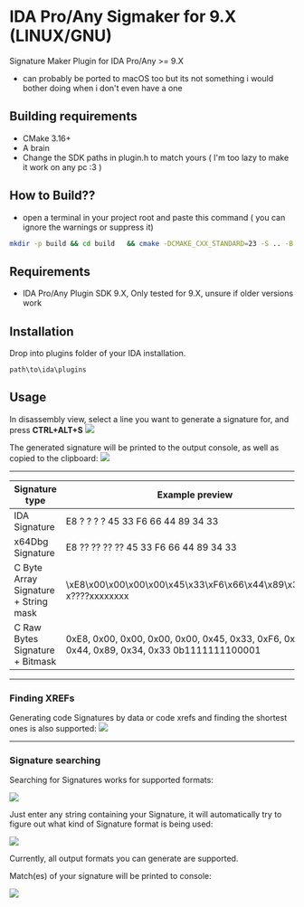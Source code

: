 # IDA Pro/Any Sigmaker for 9.X (LINUX/GNU)
Signature Maker Plugin for IDA Pro/Any >= 9.X

- can probably be ported to macOS too but its not something i would bother doing when i don't even have a one
## Building requirements
- CMake 3.16+
- A brain
- Change the SDK paths in plugin.h to match yours ( I'm too lazy to make it work on any pc :3 )
## How to Build??
- open a terminal in your project root and paste this command ( you can ignore the warnings or suppress it)
```sh
mkdir -p build && cd build   && cmake -DCMAKE_CXX_STANDARD=23 -S .. -B .   && cmake --build .
```
## Requirements
- IDA Pro/Any Plugin SDK 9.X, Only tested for 9.X, unsure if older versions work

## Installation
Drop into plugins folder of your IDA installation.

`path\to\ida\plugins`

## Usage
In disassembly view, select a line you want to generate a signature for, and press 
**CTRL+ALT+S**
![](https://imgur.com/a/AmEDpYC.png)

The generated signature will be printed to the output console, as well as copied to the clipboard:
![](https://i.imgur.com/5xU091M.png)

___

| Signature type | Example preview |
| --- | ----------- |
| IDA Signature | E8 ? ? ? ? 45 33 F6 66 44 89 34 33 |
| x64Dbg Signature | E8 ?? ?? ?? ?? 45 33 F6 66 44 89 34 33 |
| C Byte Array Signature + String mask | \xE8\x00\x00\x00\x00\x45\x33\xF6\x66\x44\x89\x34\x33 x????xxxxxxxx |
| C Raw Bytes Signature + Bitmask | 0xE8, 0x00, 0x00, 0x00, 0x00, 0x45, 0x33, 0xF6, 0x66, 0x44, 0x89, 0x34, 0x33  0b1111111100001 |

___
### Finding XREFs
Generating code Signatures by data or code xrefs and finding the shortest ones is also supported:
![](https://i.imgur.com/P0VRIFQ.png)

___
### Signature searching
Searching for Signatures works for supported formats:

![](https://i.imgur.com/lD4Zfwb.png)

Just enter any string containing your Signature, it will automatically try to figure out what kind of Signature format is being used:

![](https://i.imgur.com/oWMs7LN.png)

Currently, all output formats you can generate are supported.

Match(es) of your signature will be printed to console:

![](https://i.imgur.com/Pe4REkX.png)
